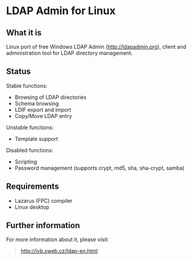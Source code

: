 LDAP Admin for Linux
===========================

What it is
----------

Linux port of free Windows LDAP Admin (http://ldapadmin.org), client and administration tool for LDAP directory management.

Status
------

Stable functions: 
 * Browsing of LDAP directories
 * Schema browsing
 * LDIF export and import
 * Copy/Move LDAP entry
 
Unstable functions: 
 * Template support

Disabled functions: 
 * Scripting
 * Password management (supports crypt, md5, sha, sha-crypt, samba)


Requirements
------------
 * Lazarus (FPC) compiler
 * Linux desktop

Further information
-------------------

For more information about it, please visit:
> http://ivb.sweb.cz/ldap-en.html